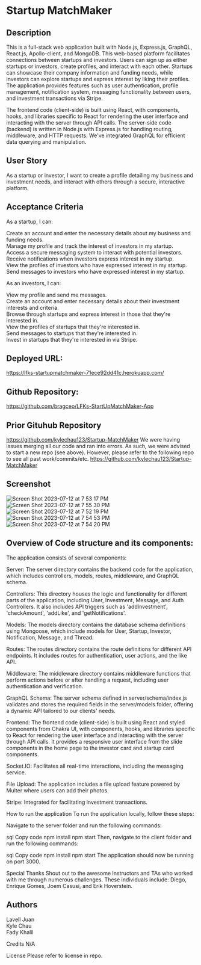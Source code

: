# Startup MatchMaker

## Description

This is a full-stack web application built with Node.js, Express.js, GraphQL, React.js, Apollo-client, and MongoDB. This web-based platform facilitates connections between startups and investors. Users can sign up as either startups or investors, create profiles, and interact with each other. Startups can showcase their company information and funding needs, while investors can explore startups and express interest by liking their profiles. The application provides features such as user authentication, profile management, notification system, messaging functionality between users, and investment transactions via Stripe.

The frontend code (client-side) is built using React, with components, hooks, and libraries specific to React for rendering the user interface and interacting with the server through API calls. The server-side code (backend) is written in Node.js with Express.js for handling routing, middleware, and HTTP requests. We've integrated GraphQL for efficient data querying and manipulation.

## User Story

As a startup or investor, I want to create a profile detailing my business and investment needs, and interact with others through a secure, interactive platform.

## Acceptance Criteria

As a startup, I can: <br>

Create an account and enter the necessary details about my business and funding needs. <br>
Manage my profile and track the interest of investors in my startup. <br>
Access a secure messaging system to interact with potential investors. <br>
Receive notifications when investors express interest in my startup. <br>
View the profiles of investors who have expressed interest in my startup. <br>
Send messages to investors who have expressed interest in my startup. <br>

As an investors, I can: <br>

View my profile and send me messages. <br>
Create an account and enter necessary details about their investment interests and criteria. <br>
Browse through startups and express interest in those that they're interested in. <br>
View the profiles of startups that they're interested in. <br>
Send messages to startups that they're interested in. <br>
Invest in startups that they're interested in via Stripe. <br>

## Deployed URL:
https://lfks-startupmatchmaker-71ece92dd41c.herokuapp.com/

## Github Repository:
https://github.com/bragceo/LFKs-StartUpMatchMaker-App

## Prior Gituhub Repository 
https://github.com/kylechau123/Startup-MatchMaker
We were having issues merging all our code and ran into errors. As such, we were advised to start a new repo (see above). However, please refer to the following repo to see all past work/commits/etc. https://github.com/kylechau123/Startup-MatchMaker

## Screenshot
![Screen Shot 2023-07-12 at 7 53 17 PM](https://github.com/bragceo/LFKs-StartUpMatchMaker-App/assets/119948453/b39eff9b-3691-4a01-a9b6-306f27cdb50a)
![Screen Shot 2023-07-12 at 7 55 30 PM](https://github.com/bragceo/LFKs-StartUpMatchMaker-App/assets/119948453/338890ad-a100-4d06-84af-669be83a7fb7)
![Screen Shot 2023-07-12 at 7 52 19 PM](https://github.com/bragceo/LFKs-StartUpMatchMaker-App/assets/119948453/56376205-326a-4521-b361-c4cc07bb20ce)
![Screen Shot 2023-07-12 at 7 54 53 PM](https://github.com/bragceo/LFKs-StartUpMatchMaker-App/assets/119948453/3b649533-957b-4c83-bed3-0588776a01c1)
![Screen Shot 2023-07-12 at 7 54 20 PM](https://github.com/bragceo/LFKs-StartUpMatchMaker-App/assets/119948453/158b6033-1ee1-405e-8cd3-213af7c1411e)



## Overview of Code structure and its components:

The application consists of several components:

Server: The server directory contains the backend code for the application, which includes controllers, models, routes, middleware, and GraphQL schema.

Controllers: This directory houses the logic and functionality for different parts of the application, including User, Investment, Message, and Auth Controllers. It also includes API triggers such as 'addInvestment', 'checkAmount', 'addLike', and 'getNotifications'.

Models: The models directory contains the database schema definitions using Mongoose, which include models for User, Startup, Investor, Notification, Message, and Thread.

Routes: The routes directory contains the route definitions for different API endpoints. It includes routes for authentication, user actions, and the like API.

Middleware: The middleware directory contains middleware functions that perform actions before or after handling a request, including user authentication and verification.

GraphQL Schema: The server schema defined in server/schema/index.js validates and stores the required fields in the server/models folder, offering a dynamic API tailored to our clients' needs.

Frontend: The frontend code (client-side) is built using React and styled components from Chakra UI, with components, hooks, and libraries specific to React for rendering the user interface and interacting with the server through API calls. It provides a responsive user interface from the slide components in the home page to the investor card and startup card components.

Socket.IO: Facilitates all real-time interactions, including the messaging service.

File Upload: The application includes a file upload feature powered by Multer where users can add their photos.

Stripe: Integrated for facilitating investment transactions.

How to run the application
To run the application locally, follow these steps:

Navigate to the server folder and run the following commands:

sql
Copy code
npm install
npm start
Then, navigate to the client folder and run the following commands:

sql
Copy code
npm install
npm start
The application should now be running on port 3000.

Special Thanks
Shout out to the awesome Instructors and TAs who worked with me through numerous challenges. These individuals include: Diego, Enrique Gomes, Joem Casusi, and Erik Hoverstein.

## Authors <br>
Lavell Juan <br>
Kyle Chau <br>
Fady Khalil <br>

Credits
N/A

License
Please refer to license in repo.

